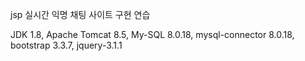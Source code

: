 jsp 실시간 익명 채팅 사이트 구현 연습

JDK 1.8, Apache Tomcat 8.5, My-SQL 8.0.18, mysql-connector 8.0.18, bootstrap 3.3.7, jquery-3.1.1
